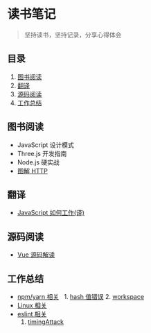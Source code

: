 # 读书笔记

> 坚持读书，坚持记录，分享心得体会

## 目录

1. [图书阅读](#图书阅读)
2. [翻译](#翻译)
3. [源码阅读](#源码阅读)
4. [工作总结](#工作总结)

## 图书阅读

- JavaScript 设计模式 
- Three.js 开发指南
- Node.js 硬实战
- [图解 HTTP](./http/start.md)

## 翻译

- [JavaScript 如何工作(译)](./jswork)

## 源码阅读

- [Vue 源码解读](./vue)

## 工作总结

- [npm/yarn 相关](./npm)
   1. [hash 值错误](./npm/hash.md)
   2. [workspace](./npm/workspace.md)
- [Linux 相关](./linux)
- [eslint 相关](./eslint)
   1. [timingAttack](./eslint/timingAttack.md)

